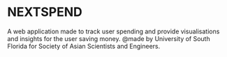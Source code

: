 # NEXTSPEND
A web application made to track user spending and provide visualisations and insights for the user saving money.
@made by University of South Florida for Society of Asian Scientists and Engineers.
